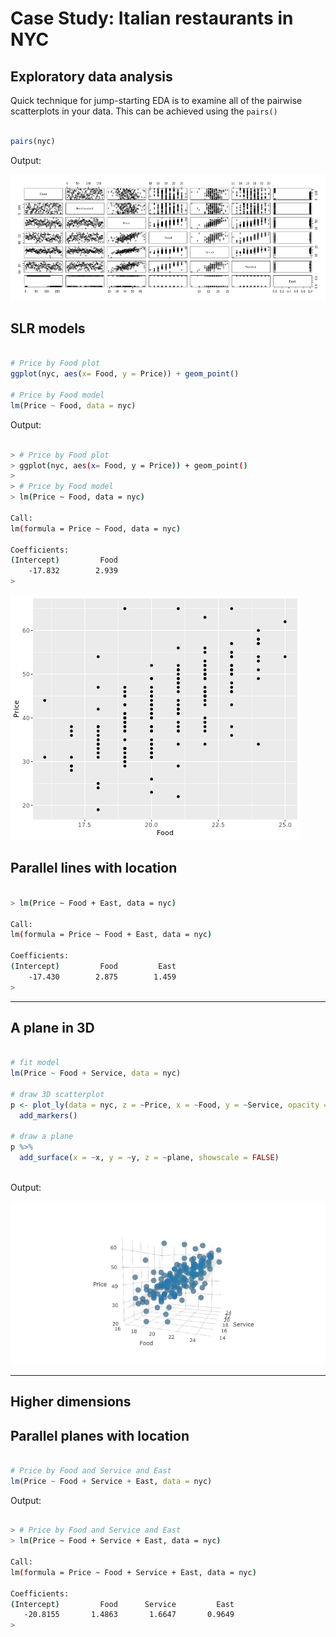 # Case Study: Italian restaurants in NYC
## Exploratory data analysis

Quick technique for jump-starting EDA is to examine all of the pairwise scatterplots in your data. 
This can be achieved using the `pairs()`

```r

pairs(nyc)

```


Output:

![ch5plot1](ch5plot1.png)

## SLR models


```r

# Price by Food plot
ggplot(nyc, aes(x= Food, y = Price)) + geom_point()

# Price by Food model
lm(Price ~ Food, data = nyc)

```


Output:

```bash

> # Price by Food plot
> ggplot(nyc, aes(x= Food, y = Price)) + geom_point()
> 
> # Price by Food model
> lm(Price ~ Food, data = nyc)

Call:
lm(formula = Price ~ Food, data = nyc)

Coefficients:
(Intercept)         Food  
    -17.832        2.939
> 


```
![ch5plot2](ch5plot2.png)

## Parallel lines with location

```bash

> lm(Price ~ Food + East, data = nyc)

Call:
lm(formula = Price ~ Food + East, data = nyc)

Coefficients:
(Intercept)         Food         East  
    -17.430        2.875        1.459
> 

```
***

## A plane in 3D

```r

# fit model
lm(Price ~ Food + Service, data = nyc)

# draw 3D scatterplot
p <- plot_ly(data = nyc, z = ~Price, x = ~Food, y = ~Service, opacity = 0.6) %>%
  add_markers() 

# draw a plane
p %>%
  add_surface(x = ~x, y = ~y, z = ~plane, showscale = FALSE) 
  
```

Output:

![ch5plot3](ch5plot3.png)

***

## Higher dimensions

## Parallel planes with location

```r

# Price by Food and Service and East
lm(Price ~ Food + Service + East, data = nyc)

```

Output:

```bash

> # Price by Food and Service and East
> lm(Price ~ Food + Service + East, data = nyc)

Call:
lm(formula = Price ~ Food + Service + East, data = nyc)

Coefficients:
(Intercept)         Food      Service         East  
   -20.8155       1.4863       1.6647       0.9649
> 

```


